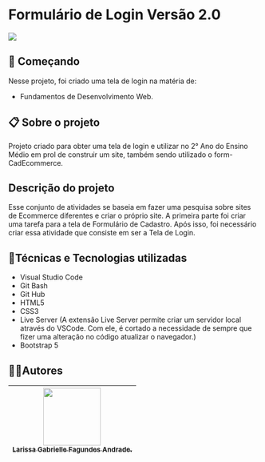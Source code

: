 # Formulário de Login Versão 2.0
![](print.png)
## 🚀 Começando
Nesse projeto, foi criado uma tela de login na matéria de:
* Fundamentos de Desenvolvimento Web.

## 📋 Sobre o projeto
Projeto criado para obter uma tela de login e utilizar no 2° Ano do Ensino Médio em prol de construir um site, também sendo utilizado o form-CadEcommerce. 

## Descrição do projeto
Esse conjunto de atividades se baseia em fazer uma pesquisa sobre sites de Ecommerce diferentes e criar o próprio site. A primeira parte foi criar uma tarefa para a tela de Formulário de Cadastro. Após isso, foi necessário criar essa atividade que consiste em ser a Tela de Login.

## 🔨Técnicas e Tecnologias utilizadas
* Visual Studio Code 
* Git Bash
* Git Hub
* HTML5
* CSS3
* Live Server (A extensão Live Server permite criar um servidor local através do VSCode. Com ele, é cortado a necessidade de sempre que fizer uma alteração no código atualizar o navegador.)
* Bootstrap 5

## ✍🏻Autores
| [<img loading="eu.jpeg" src="eu.jpeg" width=115><br><sub>Larissa Gabrielle Fagundes Andrade.</sub>](https://github.com/gabriellefagundes) |
| :---: 